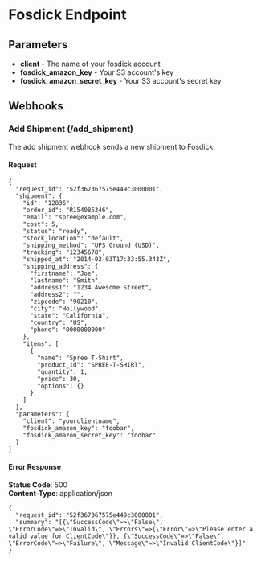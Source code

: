 # Fosdick Endpoint

## Parameters

- **client** - The name of your fosdick account
- **fosdick_amazon_key** - Your S3 account's key
- **fosdick_amazon_secret_key** - Your S3 account's secret key

## Webhooks

### Add Shipment (/add_shipment)

The add shipment webhook sends a new shipment to Fosdick.

#### Request

```
{
  "request_id": "52f367367575e449c3000001",
  "shipment": {
    "id": "12836",
    "order_id": "R154085346",
    "email": "spree@example.com",
    "cost": 5,
    "status": "ready",
    "stock_location": "default",
    "shipping_method": "UPS Ground (USD)",
    "tracking": "12345678",
    "shipped_at": "2014-02-03T17:33:55.343Z",
    "shipping_address": {
      "firstname": "Joe",
      "lastname": "Smith",
      "address1": "1234 Awesome Street",
      "address2": "",
      "zipcode": "90210",
      "city": "Hollywood",
      "state": "California",
      "country": "US",
      "phone": "0000000000"
    },
    "items": [
      {
        "name": "Spree T-Shirt",
        "product_id": "SPREE-T-SHIRT",
        "quantity": 1,
        "price": 30,
        "options": {}
      }
    ]
  },
  "parameters": {
    "client": "yourclientname",
    "fosdick_amazon_key": "foobar",
    "fosdick_amazon_secret_key": "foobar"
  }
}
```

#### Error Response

**Status Code**: 500  
**Content-Type**: application/json

```
{
  "request_id": "52f367367575e449c3000001",
  "summary": "[{\"SuccessCode\"=>\"False\", \"ErrorCode\"=>\"Invalid\", \"Errors\"=>{\"Error\"=>\"Please enter a valid value for ClientCode\"}}, {\"SuccessCode\"=>\"False\", \"ErrorCode\"=>\"Failure\", \"Message\"=>\"Invalid ClientCode\"}]"
}
```
